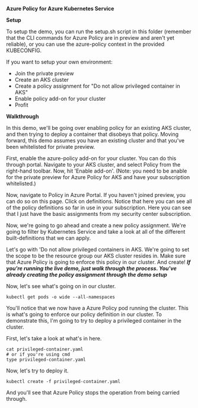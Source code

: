 **Azure Policy for Azure Kubernetes Service**

**Setup**

To setup the demo, you can run the setup.sh script in this folder (remember that the CLI commands for Azure Policy are in preview and aren't yet reliable), or you can use the azure-policy context in the provided KUBECONFIG.

If you want to setup your own environment:
- Join the private preview
- Create an AKS cluster
- Create a policy assignment for "Do not allow privileged container in AKS"
- Enable policy add-on for your cluster
- Profit

**Walkthrough**

In this demo, we'll be going over enabling policy for an existing AKS cluster, and then trying to deploy a container that disobeys that policy. 
Moving forward, this demo assumes you have an existing cluster and that you've been whitelisted for private preview.

First, enable the azure-policy add-on for your cluster. You can do this through portal. Navigate to your AKS cluster, and select Policy from the right-hand toolbar. Now, hit 'Enable add-on'. (Note: you need to be anable for the private preview for Azure Policy for AKS and have your subscription whitelisted.)

Now, navigate to Policy in Azure Portal. If you haven't joined preview, you can do so on this page. Click on definitions. Notice that here you can see all of the policy definitions so far in use in your subscription. Here you can see that I just have the basic assignments from my security center subscription. 

Now, we're going to go ahead and create a new policy assignment. We're going to filter by Kubernetes Service and take a look at all of the different built-definitions that we can apply.

Let's go with 'Do not allow privileged containers in AKS. We're going to set the scope to be the resource group our AKS cluster resides in. Make sure that Azure Policy is going to enforce this policy in our cluster. And create! ***If you're running the live demo, just walk through the process. You've already creating the policy assignment through the demo setup***

Now, let's see what's going on in our cluster. 

```
kubectl get pods -o wide --all-namespaces
```

You'll notice that we now have a Azure Policy pod running the cluster. This is what's going to enforce our policy definition in our cluster. To demonstrate this, I'm going to try to deploy a privileged container in the cluster. 

First, let's take a look at what's in here.

```
cat privileged-container.yaml
# or if you're using cmd
type privileged-container.yaml
```

Now, let's try to deploy it.
```
kubectl create -f privileged-container.yaml
```

And you'll see that Azure Policy stops the operation from being carried through. 



